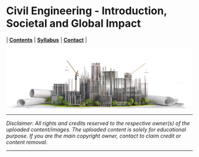 # Civil Engineering - Introduction, Societal and Global Impact

| **[Contents](Contents/Content.md)** | **[Syllabus](Contents/Syllabus_BCP.png)** | **[Contact](Contents/Contact.md)** |  

![BCP](Contents/BCP_Image.jpg)

---

*Disclaimer: All rights and credits reserved to the respective owner(s) of the uploaded content/images. The uploaded content is solely for educational purpose. If you are the main copyright owner, contact to claim credit or content removal.*

---
